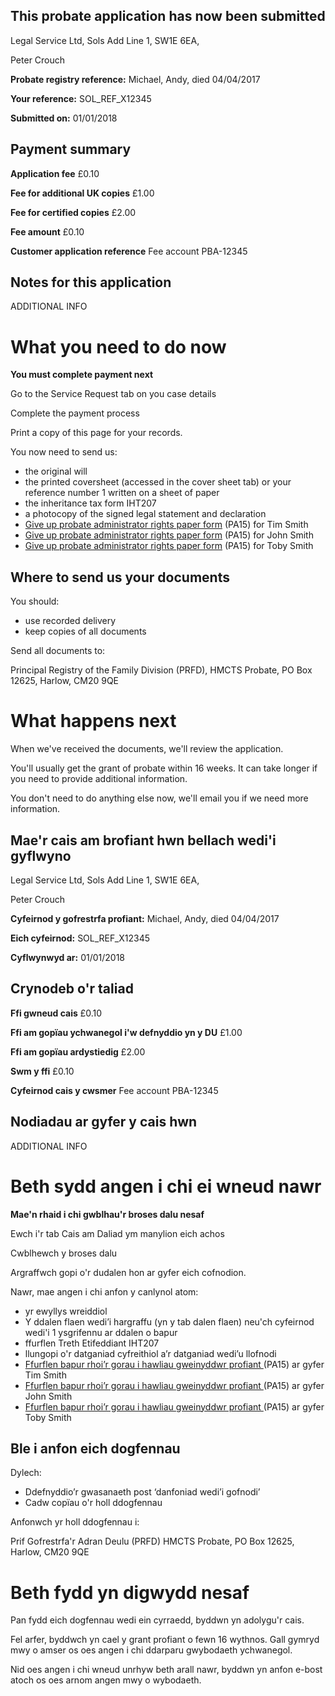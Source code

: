 This probate application has now been submitted
-------------------------------------------------

Legal Service Ltd, Sols Add Line 1, SW1E 6EA, 

Peter Crouch

**Probate registry reference:**
Michael, Andy, died 04/04/2017

**Your reference:** SOL_REF_X12345

**Submitted on:** 01/01/2018

Payment summary
-------------------------------------------------
**Application fee** &pound;0.10

**Fee for additional UK copies** &pound;1.00

**Fee for certified copies** &pound;2.00

**Fee amount** &pound;0.10

**Customer application reference** Fee account PBA-12345

Notes for this application
-------------------------------------------------

ADDITIONAL INFO

What you need to do now
==================================================
**You must complete payment next**

Go to the Service Request tab on you case details

Complete the payment process

Print a copy of this page for your records. 
 
You now need to send us:

*   the original will
*   the printed coversheet (accessed in the cover sheet tab) or your reference number 1 written on a sheet of paper
*   the inheritance tax form IHT207
*   a photocopy of the signed legal statement and declaration
*   <a href="https://www.gov.uk/government/publications/form-pa15-give-up-probate-executor-rights" target="_blank">Give up probate administrator rights paper form</a> (PA15) for Tim Smith
*   <a href="https://www.gov.uk/government/publications/form-pa15-give-up-probate-executor-rights" target="_blank">Give up probate administrator rights paper form</a> (PA15) for John Smith
*   <a href="https://www.gov.uk/government/publications/form-pa15-give-up-probate-executor-rights" target="_blank">Give up probate administrator rights paper form</a> (PA15) for Toby Smith

Where to send us your documents
-------------------------------

You should:

*   use recorded delivery
*   keep copies of all documents

Send all documents to:

Principal Registry of the Family Division (PRFD),
HMCTS Probate,
PO Box 12625,
Harlow,
CM20 9QE

What happens next
=================

When we've received the documents, we'll review the application.

You'll usually get the grant of probate within 16 weeks. It can take longer if you need to provide additional information.

You don't need to do anything else now, we'll email you if we need more information.


Mae'r cais am brofiant hwn bellach wedi'i gyflwyno
-------------------------------------------------

Legal Service Ltd, Sols Add Line 1, SW1E 6EA, 

Peter Crouch

**Cyfeirnod y gofrestrfa profiant:**
Michael, Andy, died 04/04/2017

**Eich cyfeirnod:** SOL_REF_X12345

**Cyflwynwyd ar:** 01/01/2018

Crynodeb o'r taliad
-------------------------------------------------
**Ffi gwneud cais** &pound;0.10

**Ffi am gopïau ychwanegol i'w defnyddio yn y DU** &pound;1.00

**Ffi am gopïau ardystiedig** &pound;2.00

**Swm y ffi** &pound;0.10

**Cyfeirnod cais y cwsmer** Fee account PBA-12345

Nodiadau ar gyfer y cais hwn
-------------------------------------------------

ADDITIONAL INFO

Beth sydd angen i chi ei wneud nawr
==================================================
**Mae'n rhaid i chi gwblhau'r broses dalu nesaf**

Ewch i'r tab Cais am Daliad ym manylion eich achos

Cwblhewch y broses dalu

Argraffwch gopi o'r dudalen hon ar gyfer eich cofnodion.

Nawr, mae angen i chi anfon y canlynol atom:

*   yr ewyllys wreiddiol
*   Y ddalen flaen wedi’i hargraffu (yn y tab dalen flaen) neu'ch cyfeirnod wedi'i 1 ysgrifennu ar ddalen o bapur
*   ffurflen Treth Etifeddiant IHT207
*   llungopi o'r datganiad cyfreithiol a’r datganiad wedi’u llofnodi
*   <a href="https://www.gov.uk/government/publications/form-pa15-give-up-probate-executor-rights" target="_blank">Ffurflen bapur rhoi’r gorau i hawliau gweinyddwr profiant </a> (PA15) ar gyfer Tim Smith
*   <a href="https://www.gov.uk/government/publications/form-pa15-give-up-probate-executor-rights" target="_blank">Ffurflen bapur rhoi’r gorau i hawliau gweinyddwr profiant </a> (PA15) ar gyfer John Smith
*   <a href="https://www.gov.uk/government/publications/form-pa15-give-up-probate-executor-rights" target="_blank">Ffurflen bapur rhoi’r gorau i hawliau gweinyddwr profiant </a> (PA15) ar gyfer Toby Smith

Ble i anfon eich dogfennau
-------------------------------

Dylech:

*   Ddefnyddio’r gwasanaeth post ‘danfoniad wedi’i gofnodi’
*   Cadw copïau o'r holl ddogfennau

Anfonwch yr holl ddogfennau i:

Prif Gofrestrfa'r Adran Deulu (PRFD)
HMCTS Probate,
PO Box 12625,
Harlow,
CM20 9QE


Beth fydd yn digwydd nesaf
=================

Pan fydd eich dogfennau wedi ein cyrraedd, byddwn yn adolygu'r cais.

Fel arfer, byddwch yn cael y grant profiant o fewn 16 wythnos. Gall gymryd mwy o amser os oes angen i chi ddarparu gwybodaeth ychwanegol.

Nid oes angen i chi wneud unrhyw beth arall nawr, byddwn yn anfon e-bost atoch os oes arnom angen mwy o wybodaeth.
